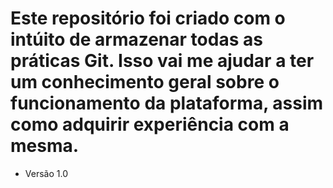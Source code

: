 # Este repositório foi criado com o intúito de armazenar todas as práticas Git. Isso vai me ajudar a ter um conhecimento geral sobre o funcionamento da plataforma, assim como adquirir experiência com a mesma.
* Versão 1.0 